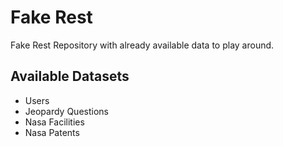 # Fake Rest
Fake Rest Repository with already available data to play around.

## Available Datasets
* Users
* Jeopardy Questions
* Nasa Facilities
* Nasa Patents
